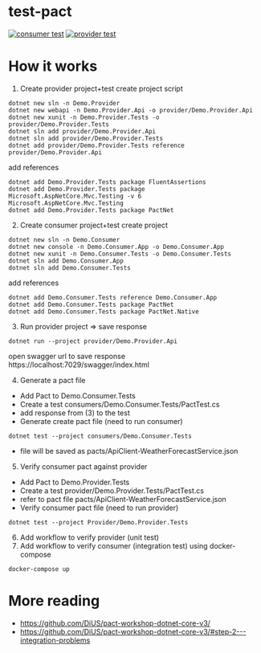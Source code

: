# test-pact
[![consumer test](https://github.com/kaiwanyawit-chawankul/test-pact/actions/workflows/consumer.yml/badge.svg)](https://github.com/kaiwanyawit-chawankul/test-pact/actions/workflows/consumer.yml) [![provider test](https://github.com/kaiwanyawit-chawankul/test-pact/actions/workflows/provider.yml/badge.svg)](https://github.com/kaiwanyawit-chawankul/test-pact/actions/workflows/provider.yml)

# How it works
1. Create provider project+test
create project script
```
dotnet new sln -n Demo.Provider
dotnet new webapi -n Demo.Provider.Api -o provider/Demo.Provider.Api
dotnet new xunit -n Demo.Provider.Tests -o provider/Demo.Provider.Tests
dotnet sln add provider/Demo.Provider.Api
dotnet sln add provider/Demo.Provider.Tests
dotnet add provider/Demo.Provider.Tests reference provider/Demo.Provider.Api
```
add references
```
dotnet add Demo.Provider.Tests package FluentAssertions
dotnet add Demo.Provider.Tests package Microsoft.AspNetCore.Mvc.Testing -v 6
Microsoft.AspNetCore.Mvc.Testing
dotnet add Demo.Provider.Tests package PactNet
```
2. Create consumer project+test
create project
```
dotnet new sln -n Demo.Consumer
dotnet new console -n Demo.Consumer.App -o Demo.Consumer.App
dotnet new xunit -n Demo.Consumer.Tests -o Demo.Consumer.Tests
dotnet sln add Demo.Consumer.App
dotnet sln add Demo.Consumer.Tests
```

add references
```
dotnet add Demo.Consumer.Tests reference Demo.Consumer.App
dotnet add Demo.Consumer.Tests package PactNet
dotnet add Demo.Consumer.Tests package PactNet.Native
```

3. Run provider project => save response
```
dotnet run --project provider/Demo.Provider.Api
```

open swagger url to save response https://localhost:7029/swagger/index.html


4. Generate a pact file
 - Add Pact to Demo.Consumer.Tests
 - Create a test consumers/Demo.Consumer.Tests/PactTest.cs
 - add response from (3) to the test
 - Generate create pact file (need to run consumer)
```
dotnet test --project consumers/Demo.Consumer.Tests
```
 - file will be saved as pacts/ApiClient-WeatherForecastService.json
5. Verify consumer pact against provider
 - Add Pact to Demo.Provider.Tests
 - Create a test provider/Demo.Provider.Tests/PactTest.cs
 - refer to pact file pacts/ApiClient-WeatherForecastService.json
 - Verify consumer pact file (need to run provider)
```
dotnet test --project Provider/Demo.Provider.Tests
```
6. Add workflow to verify provider (unit test)
7. Add workflow to verify consumer (integration test) using docker-compose
```
docker-compose up
```

# More reading
- https://github.com/DiUS/pact-workshop-dotnet-core-v3/
- https://github.com/DiUS/pact-workshop-dotnet-core-v3/#step-2---integration-problems
